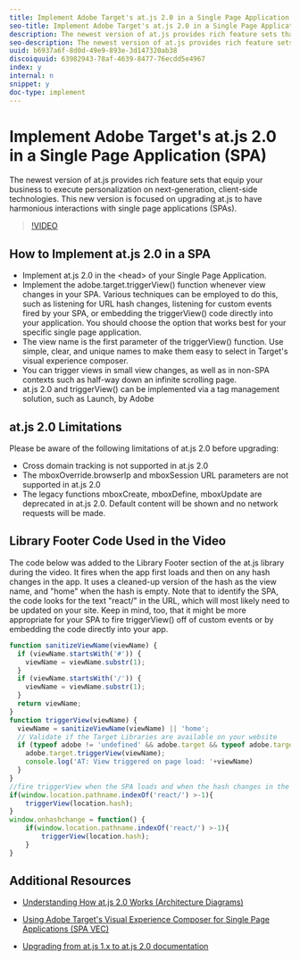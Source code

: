 ```yaml
---
title: Implement Adobe Target's at.js 2.0 in a Single Page Application (SPA)
seo-title: Implement Adobe Target's at.js 2.0 in a Single Page Application (SPA)
description: The newest version of at.js provides rich feature sets that equip your business to execute personalization on next-generation, client-side technologies. This new version is focused on upgrading at.js to have harmonious interactions with single page applications (SPAs).
seo-description: The newest version of at.js provides rich feature sets that equip your business to execute personalization on next-generation, client-side technologies. This new version is focused on upgrading at.js to have harmonious interactions with single page applications (SPAs).
uuid: b6937a6f-8d0d-49e9-893e-3d147320ab38
discoiquuid: 63982943-78af-4639-8477-76ecdd5e4967
index: y
internal: n
snippet: y
doc-type: implement
---
```


# Implement Adobe Target's at.js 2.0 in a Single Page Application (SPA)

The newest version of at.js provides rich feature sets that equip your business to execute personalization on next-generation, client-side technologies. This new version is focused on upgrading at.js to have harmonious interactions with single page applications (SPAs).

>[!VIDEO](https://video.tv.adobe.com/v/26248?quality=12)

## How to Implement at.js 2.0 in a SPA

* Implement at.js 2.0 in the &lt;head&gt; of your Single Page Application.  
* Implement the adobe.target.triggerView() function whenever view changes in your SPA. Various techniques can be employed to do this, such as listening for URL hash changes, listening for custom events fired by your SPA, or embedding the triggerView() code directly into your application. You should choose the option that works best for your specific single page application.
* The view name is the first parameter of the triggerView() function. Use simple, clear, and unique names to make them easy to select in Target's visual experience composer.
* You can trigger views in small view changes, as well as in non-SPA contexts such as half-way down an infinite scrolling page.
* at.js 2.0 and triggerView() can be implemented via a tag management solution, such as Launch, by Adobe

## at.js 2.0 Limitations

Please be aware of the following limitations of at.js 2.0 before upgrading:

* Cross domain tracking is not supported in at.js 2.0
* The mboxOverride.browserIp and mboxSession URL parameters are not supported in at.js 2.0
* The legacy functions mboxCreate, mboxDefine, mboxUpdate are deprecated in at.js 2.0. Default content will be shown and no network requests will be made.

## Library Footer Code Used in the Video

The code below was added to the Library Footer section of the at.js library during the video. It fires when the app first loads and then on any hash changes in the app. It uses a cleaned-up version of the hash as the view name, and "home" when the hash is empty. Note that to identify the SPA, the code looks for the text "react/" in the URL, which will most likely need to be updated on your site. Keep in mind, too, that it might be more appropriate for your SPA to fire triggerView() off of custom events or by embedding the code directly into your app.

```javascript
function sanitizeViewName(viewName) {
  if (viewName.startsWith('#')) {
    viewName = viewName.substr(1);
  }
  if (viewName.startsWith('/')) {
    viewName = viewName.substr(1);
  }
  return viewName;
}
function triggerView(viewName) {
  viewName = sanitizeViewName(viewName) || 'home';
  // Validate if the Target Libraries are available on your website
  if (typeof adobe != 'undefined' && adobe.target && typeof adobe.target.triggerView === 'function') {
    adobe.target.triggerView(viewName);
    console.log('AT: View triggered on page load: '+viewName)
  }
}
//fire triggerView when the SPA loads and when the hash changes in the SPA
if(window.location.pathname.indexOf('react/') >-1){
    triggerView(location.hash);
}
window.onhashchange = function() {
    if(window.location.pathname.indexOf('react/') >-1){
        triggerView(location.hash);
    }
}
```

## Additional Resources

* [Understanding How at.js 2.0 Works (Architecture Diagrams)](atjs20-diagram-technical-video-understand.md)  

* [Using Adobe Target's Visual Experience Composer for Single Page Applications (SPA VEC)](../experiences/visual-experience-composer-for-single-page-applications-feature-video-use.md)
* [Upgrading from at.js 1.x to at.js 2.0 documentation](https://docs.adobe.com/content/help/en/target/using/implement-target/client-side/upgrading-from-atjs-1x-to-atjs-20.html)